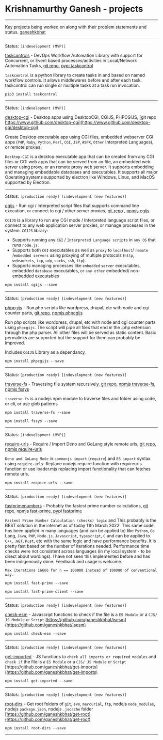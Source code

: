 # Krishnamurthy Ganesh - projects

---

Key projects being worked on along with their problem statements and status. [ganeshkbhat](https://www.github.com/ganeshkbhat)

---


Status: `[indevelopment (MVP)]`


[taskcontrols](https://www.github.com/taskcontrols) - DevOps Workflow Automation Library with support for Concurrent, or Event based processes/activities in Local/Network Automation Tasks, [git repo](https://www.github.com/taskcontrols/py-taskcontrols), [pypi taskcontrol](https://pypi.org/project/taskcontrol/)

`taskcontrol` is a python library to create tasks in and based on named workflow controls. It allows middlewares before and after each task. taskcontrol can run single or multiple tasks at a task run invocation.


`pip3 install taskcontrol`


---


Status: `[indevelopment (MVP)]`


[desktop-cgi](https://www.github.com/desktop-cgi) - Desktop apps using DesktopCGI, CGIJS, PHPCGIJS, [git repo https://www.github.com/desktop-cgi](https://www.github.com/desktop-cgi/desktop-cgi)

Create Desktop executable app using CGI files, embedded webserver CGI apps (`PHP`, `Ruby`, `Python`, `Perl`, `CGI`, `JSP`, `ASPX`, `Other` Interpreted Languages), or remote proxies.

`Desktop-CGI` is a desktop executable app that can be created from any CGI files or CGI web apps that can be served from an file, an embedded web server using proxy, or an remote proxy web server. It supports embedding and managing embeddable databases and executables. It supports all major Operating systems supported by electron like Windows, Linux, and MacOS supported by Electron.


---


Status: `[production ready] [indevelopment (new features)]`


[cgijs](https://www.github.com/cgi-js) - Run cgi / interpreted script files that supports command line execution, or connect to cgi / other server proxies, [git repo](https://github.com/cgi-js/cgi-js) , [npmjs cgijs](https://www.npmjs.com/package/cgijs)

`CGIJS` is a library to run any CGI mode / Interpreted language script files, or connect to any web application server proxies, or manage processes in the system. `CGIJS` library:

- Supports running any `CGI` / `Interpreted Language scripts` in `any OS` that runs `node.js`.
- Supports both `CGI` executables as well as `proxy` to `localhost`/ `remote` /`embedded servers` using proxying of multiple protocols (`http`, `websockets`, `tcp`, `udp`, `socks`, `ssh`, `ftp`).
- Supports managing processes like `embedded` `server` executables, embedded `database` executables, or `any other` embedded/ non-embedded executables 


`npm install cgijs --save`


---


Status: `[production ready] [indevelopment (new features)]`


[phpcgijs](https://github.com/cgi-js/node-php-cgi) - Run php scripts like wordpress, drupal, etc with node and cgi counter parts, [git repo](https://github.com/cgi-js/node-php-cgi), [npmjs phpcgijs](https://www.npmjs.com/package/phpcgijs)

Run php scripts like wordpress, drupal, etc with node and cgi counter parts using `phpcgijs`. The script will pipe all files that end in the .php extension through the php parser. All other files will be served as static content. Basic permalinks are supported but the support for them can probably be improved.

Includes `CGIJS` Library as a dependancy.


`npm install phpcgijs --save`


---


Status: `[production ready] [indevelopment (new features)]`


[traverse-fs](https://github.com/traverse-fs/glob-traverse-fs) - Traversing file system recursively, [git repo](https://github.com/traverse-fs/glob-traverse-fs), [npmjs traverse-fs](https://www.npmjs.com/package/traverse-fs), [npmjs fssys](https://www.npmjs.com/package/fssys)

`traverse-fs` is a nodejs npm module to traverse files and folder using code, or cli, or use glob patterns


`npm install traverse-fs --save`

`npm install fssys --save`


---


Status: `[indevelopment (MVP)]`


[require-urls](https://github.com/ganeshkbhat/requireurl) - Require / Import Deno and GoLang style remote urls, [git repo](https://github.com/ganeshkbhat/requireurl), [npmjs require-urls](https://www.npmjs.com/package/require-urls)

`Deno and GoLang Mode` in `commonjs import` (`require`) and `ES import` syntax using `require-urls`: Replace nodejs require function with requireurls function or use loader.mjs replacing import functionality that can fetches remote urls.


`npm install require-urls --save`


---


Status: `[production ready] [indevelopment (new features)]`


[fastprimenumbers](https://github.com/ganeshkbhat/fastprimenumbers) - Probably the fastest prime number calculations, [git repo](https://github.com/ganeshkbhat/fastprimenumbers), [npmjs fast-prime](https://www.npmjs.com/package/fast-prime), [pypi fastprime]()

`Fastest Prime Number Calculation (checks) logic` and This probably is the BEST solution in the internet as of today 11th March 2022. This same code has been applied in many languages (and can be applied to) like `Python`, `Go` Lang, `Java`, `PHP`, `Node.js`, `Javascript`, `typescript`, `C` and can be applied to `C++`, `.NET`, `Rust`, etc with the same logic and have performance benefits. It is pretty fast based on the number of iterations needed. Performance time checks were not consistent across languages (in my local system - to be direct about wordings). I have not seen this implemented before and has been indigenously done. Feedback and usage is welcome.

`Max iterations 16666 for n == 100000 instead of 100000 of conventional way.`


`npm install fast-prime --save`

`npm install fast-prime-client --save`


---


Status: `[production ready] [indevelopment (new features)]`


[check-esm](https://www.npmjs.com/package/check-esm) - 
Javascript functions to check if the file is a `ES Module` or a `CJS/ JS Module` or `Script` [https://github.com/ganeshkbhat/isesm](https://github.com/ganeshkbhat/isesm)


`npm install check-esm --save`


---


Status: `[production ready] [indevelopment (new features)]`


[get-imported](https://www.npmjs.com/package/get-imported) - 
JS functions to `check all imports or required modules` and `check if` the file is a `ES Module` or a `CJS/ JS Module` or `Script` [https://github.com/ganeshkbhat/get-imports](https://github.com/ganeshkbhat/get-imports)


`npm install get-imported --save`


---


Status: `[production ready] [indevelopment (new features)]`


[root-dirs](https://github.com/ganeshkbhat/get-root) - 
Get root folders of `git`, `svn`, `mercurial`, `ftp`, nodejs `node_modules`, nodejs `package.json`, nodejs `.jscache` folder [https://github.com/ganeshkbhat/get-root](https://github.com/ganeshkbhat/get-root)


`npm install root-dirs --save`

---

